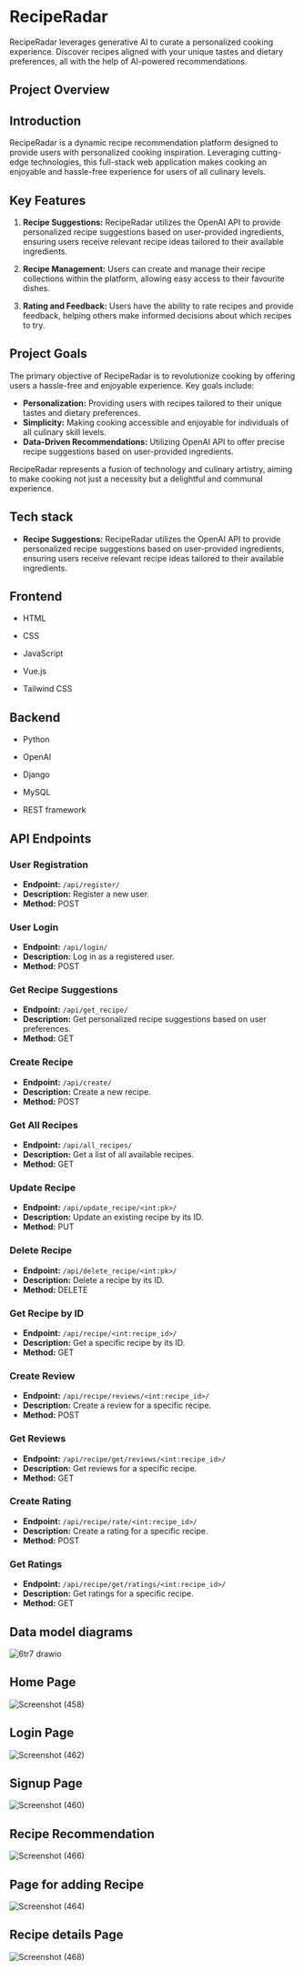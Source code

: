 # RecipeRadar

RecipeRadar leverages generative AI to curate a personalized cooking experience. Discover recipes aligned with your unique tastes and dietary preferences, all with the help of AI-powered recommendations.

## Project Overview

## Introduction
RecipeRadar is a dynamic recipe recommendation platform designed to provide users with personalized cooking inspiration. Leveraging cutting-edge technologies, this full-stack web application makes cooking an enjoyable and hassle-free experience for users of all culinary levels.

## Key Features
1. **Recipe Suggestions:** RecipeRadar utilizes the OpenAI API to provide personalized recipe suggestions based on user-provided ingredients, ensuring users receive relevant recipe ideas tailored to their available ingredients.

2. **Recipe Management:** Users can create and manage their recipe collections within the platform, allowing easy access to their favourite dishes.

3. **Rating and Feedback:** Users have the ability to rate recipes and provide feedback, helping others make informed decisions about which recipes to try.

## Project Goals
The primary objective of RecipeRadar is to revolutionize cooking by offering users a hassle-free and enjoyable experience. Key goals include:
- **Personalization:** Providing users with recipes tailored to their unique tastes and dietary preferences.
- **Simplicity:** Making cooking accessible and enjoyable for individuals of all culinary skill levels.
- **Data-Driven Recommendations:** Utilizing OpenAI API to offer precise recipe suggestions based on user-provided ingredients.


RecipeRadar represents a fusion of technology and culinary artistry, aiming to make cooking not just a necessity but a delightful and communal experience.

## Tech stack

- **Recipe Suggestions:** RecipeRadar utilizes the OpenAI API to provide personalized recipe suggestions based on user-provided ingredients, ensuring users receive relevant recipe ideas tailored to their available ingredients.
  
## Frontend

- HTML
  
- CSS

- JavaScript

- Vue.js

- Tailwind CSS

## Backend

- Python
  
- OpenAI
  
- Django

- MySQL

- REST framework

## API Endpoints

### User Registration
- **Endpoint:** `/api/register/`
- **Description:** Register a new user.
- **Method:** POST

### User Login
- **Endpoint:** `/api/login/`
- **Description:** Log in as a registered user.
- **Method:** POST

### Get Recipe Suggestions
- **Endpoint:** `/api/get_recipe/`
- **Description:** Get personalized recipe suggestions based on user preferences.
- **Method:** GET

### Create Recipe
- **Endpoint:** `/api/create/`
- **Description:** Create a new recipe.
- **Method:** POST

### Get All Recipes
- **Endpoint:** `/api/all_recipes/`
- **Description:** Get a list of all available recipes.
- **Method:** GET

### Update Recipe
- **Endpoint:** `/api/update_recipe/<int:pk>/`
- **Description:** Update an existing recipe by its ID.
- **Method:** PUT

### Delete Recipe
- **Endpoint:** `/api/delete_recipe/<int:pk>/`
- **Description:** Delete a recipe by its ID.
- **Method:** DELETE

### Get Recipe by ID
- **Endpoint:** `/api/recipe/<int:recipe_id>/`
- **Description:** Get a specific recipe by its ID.
- **Method:** GET

### Create Review
- **Endpoint:** `/api/recipe/reviews/<int:recipe_id>/`
- **Description:** Create a review for a specific recipe.
- **Method:** POST

### Get Reviews
- **Endpoint:** `/api/recipe/get/reviews/<int:recipe_id>/`
- **Description:** Get reviews for a specific recipe.
- **Method:** GET

### Create Rating
- **Endpoint:** `/api/recipe/rate/<int:recipe_id>/`
- **Description:** Create a rating for a specific recipe.
- **Method:** POST

### Get Ratings
- **Endpoint:** `/api/recipe/get/ratings/<int:recipe_id>/`
- **Description:** Get ratings for a specific recipe.
- **Method:** GET
## Data model diagrams

![6tr7 drawio](https://github.com/sharunnd/recipe-radar/assets/119393327/272ee080-c364-452a-8c0e-86f8abf1c3d1)

## Home Page

![Screenshot (458)](https://github.com/sharunnd/recipe-radar/assets/119393327/db11c2c2-4da4-47e3-bb21-d0f84bfcb77f)

## Login Page

![Screenshot (462)](https://github.com/sharunnd/recipe-radar/assets/119393327/7110847a-42ee-435f-857a-e091dd689709)

## Signup Page

![Screenshot (460)](https://github.com/sharunnd/recipe-radar/assets/119393327/76d11e92-b68c-474c-bf5f-3e6439e8f97d)

## Recipe Recommendation

![Screenshot (466)](https://github.com/sharunnd/recipe-radar/assets/119393327/e3ffd74b-54a0-4ee1-8a76-565b9a8f244b)

## Page for adding Recipe

![Screenshot (464)](https://github.com/sharunnd/recipe-radar/assets/119393327/f9fb21d4-0522-48e5-8f25-58b292ef3fc7)

## Recipe details Page

![Screenshot (468)](https://github.com/sharunnd/recipe-radar/assets/119393327/7e4b713e-e4ec-4938-aa1e-23dda35024b5)




